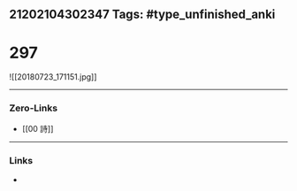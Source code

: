 21202104302347
Tags: #type_unfinished_anki 
---
# 297

![[20180723_171151.jpg]]

---
### Zero-Links
- [[00 詩]]
---
### Links
-